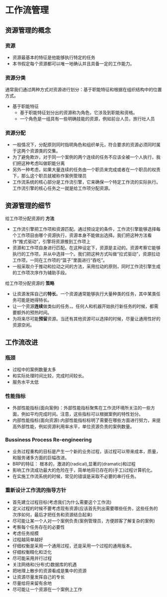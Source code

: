 # 工作流管理

## 资源管理的概念

### 资源
- 资源最基本的特征是他能够执行特定的任务
- 本书假定每个资源都可以唯一地确认并且具备一定的工作能力。

### 资源分类
通常我们通过两种方式对资源进行划分：基于职能特征和根据在组织结构中的位置方式。
- 基于职能特征
    + 基于职能特征划分出的资源称为角色，它涉及到职能和资格。
    + 一个角色是一组具有一些明确技能的资源，例如前台人员，旅行社人员

### 资源分配
- 一般情况下，分配原则同时指明角色和组织单元，符合要求的资源必须同时属于这两个资源类的交集。
- 为了避免欺诈，对于同一个案例的两个连续的任务不应该全被一个人执行，我们把这种考虑叫做职能分离
- 另外一种考虑，如果大量连续的任务由一个职员来完成或者在一个职员的权责下，那么这个职员就被称作案例管理员
- 工作流系统的核心部分是工作流引擎，它来确保一个特定工作流的实际执行。工作流引擎的核心任务之一就是给工作项分配资源。

## 资源管理的细节
给工作项分配资源的 **方法**
- 工作流引擎把工作项和资源匹配。通过预设定的条件，工作流引擎能够选择每个工作项目由哪个资源执行，资源本身不能做出选择。我们把这种方法看作“推式驱动”，引擎将资源推到工作项上
- 资源和工作项自身进行匹配。在这种设定下，资源是主动的。资源考察它能够执行的工作项，并从中选择一个。我们把这种方式叫做“拉式驱动”，资源拉动工作项，一同在工作项的“篮子”里面进行“吞吃”。
- 一般采取介于推动和拉动之间的方法，采用拉动的原则，同时工作流引擎生成的工作项次序作为辅助手段。

给工作项分配资源的 **策略**
- 让资源发挥自己的**特长**。一个资源通常能够执行大量种类的任务，其中某类任务可能是她得特长。
- 让一个资源**连续**做类似的任务，。任何人和机器开始执行新任务的时候，都需要额外的预热时间。
- 为将来尽可能**预留**资源。当还有其他资源可以选择的时候，尽量让通用性好的资源空闲。

## 工作流改进
### 瓶颈
- 过程中的案例数量太多
- 和实际处理时间比较，完成时间较长。
- 服务水平太低

### 性能指标
- 外部性能指标(面向案例)：外部性能指标聚焦在工作流环境所关注的一些方面，例如平均完成时间。注意，这些指标可以根据案例的特性划分。
- 内部性能指标(面向资源):内部性能指标标明了需要在哪些方面进行努力，来提高外部性能，例如资源利用率水平，单位资源负责的案例数量。

### Bussiness Process Re-engineering

- 业务过程重构的目标是产生一个新的业务过程，该过程可以带来成本，质量，和服务诸多方面的巨幅改进。
- BRP的特征： 根本的，激进的(radical),显著的(dramatic)和过程
- 影响工作流成功最大的危险在于，简单地将已存在的(手工)过程计算机化。
- 在实施工作流系统的时候，常见的错误是采取不必要的串行任务。

### 重新设计工作流的指导方针
- 首先建立过程目标(考虑我们为什么需要这个工作流)
- 定义过程的时候不要考虑现有资源(应该首先列出需要哪些任务，这些任务的次序如何，最后才把任务和资源结合起来)
- 尽可能让某一个人对一个案例负责(案例管理员，方便顾客了解复杂的案例)
- 考察每个任务存在的必要性
- 考虑任务规模
- 过程越简单越好
- 仔细权衡是采用一个通用过程，还是采用一个过程的通用版本。
- 仔细权衡精化和泛化
- 尽可能采用并行过程
- 关注网络和(分布式)数据库的机遇
- 把地理上散步的资源看成是集中的资源
- 让资源尽量发挥自己的专长
- 尽量给将来留有余地
- 尽可能让一个资源在一个案例上工作
